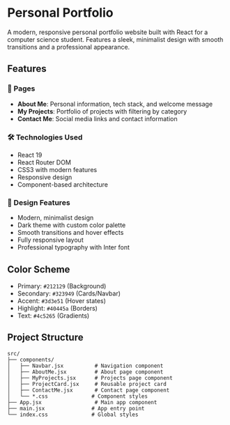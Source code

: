 # Personal Portfolio

A modern, responsive personal portfolio website built with React for a computer science student. Features a sleek, minimalist design with smooth transitions and a professional appearance.

## Features

### 🎯 Pages
- **About Me**: Personal information, tech stack, and welcome message
- **My Projects**: Portfolio of projects with filtering by category
- **Contact Me**: Social media links and contact information

### 🛠️ Technologies Used
- React 19
- React Router DOM
- CSS3 with modern features
- Responsive design
- Component-based architecture

### 🎨 Design Features
- Modern, minimalist design
- Dark theme with custom color palette
- Smooth transitions and hover effects
- Fully responsive layout
- Professional typography with Inter font

## Color Scheme
- Primary: `#212129` (Background)
- Secondary: `#323949` (Cards/Navbar)
- Accent: `#3d3e51` (Hover states)
- Highlight: `#40445a` (Borders)
- Text: `#4c5265` (Gradients)

## Project Structure

```
src/
├── components/
│   ├── Navbar.jsx          # Navigation component
│   ├── AboutMe.jsx         # About page component
│   ├── MyProjects.jsx      # Projects page component
│   ├── ProjectCard.jsx     # Reusable project card
│   ├── ContactMe.jsx       # Contact page component
│   └── *.css              # Component styles
├── App.jsx                 # Main app component
├── main.jsx               # App entry point
└── index.css              # Global styles
```
